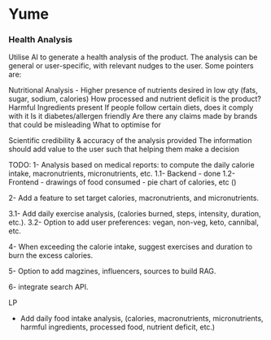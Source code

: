 # Yume

### Health Analysis

Utilise AI to generate a health analysis of the product. The analysis can be general or user-specific, with relevant nudges to the user. Some pointers are:

Nutritional Analysis - Higher presence of nutrients desired in low qty (fats, sugar, sodium, calories)
How processed and nutrient deficit is the product?
Harmful Ingredients present
If people follow certain diets, does it comply with it
Is it diabetes/allergen friendly
Are there any claims made by brands that could be misleading
What to optimise for

Scientific credibility & accuracy of the analysis provided
The information should add value to the user such that helping them make a decision



TODO:
1- Analysis based on medical reports: to compute the daily calorie intake, macronutrients, micronutrients, etc.
    1.1- Backend - done
    1.2- Frontend - drawings of food consumed - pie chart of calories, etc ()

2- Add a feature to set target calories, macronutrients, and micronutrients.

3.1- Add daily exercise analysis, (calories burned, steps, intensity, duration, etc.).
3.2- Option to add user preferences: vegan, non-veg, keto, cannibal, etc.

4- When exceeding the calorie intake, suggest exercises and duration to burn the excess calories.

5- Option to add magzines, influencers, sources to build RAG.

6- integrate search API.


LP
- Add daily food intake analysis, (calories, macronutrients, micronutrients, harmful ingredients, processed food, nutrient deficit, etc.)

